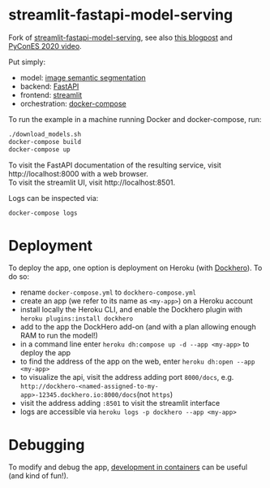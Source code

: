 # streamlit-fastapi-model-serving

Fork of [streamlit-fastapi-model-serving](https://github.com/davidefiocco/streamlit-fastapi-model-serving), see also  [this blogpost](https://davidefiocco.github.io/streamlit-fastapi-ml-serving) and [PyConES 2020 video](https://www.youtube.com/watch?v=IvHCxycjeR0).

Put simply:
- model: [image semantic segmentation](https://pytorch.org/hub/pytorch_vision_deeplabv3_resnet101/)
- backend: [FastAPI](https://fastapi.tiangolo.com/)
- frontend: [streamlit](https://www.streamlit.io/)
- orchestration: [docker-compose](https://docs.docker.com/compose/)

To run the example in a machine running Docker and docker-compose, run:
```Bash
./download_models.sh
docker-compose build
docker-compose up
```
To visit the FastAPI documentation of the resulting service, visit http://localhost:8000 with a web browser.  
To visit the streamlit UI, visit http://localhost:8501.

Logs can be inspected via:
```Bash
docker-compose logs
```

# Deployment

To deploy the app, one option is deployment on Heroku (with [Dockhero](https://elements.heroku.com/addons/dockhero)). To do so:

- rename `docker-compose.yml` to `dockhero-compose.yml`
- create an app (we refer to its name as `<my-app>`) on a Heroku account
- install locally the Heroku CLI, and enable the Dockhero plugin with `heroku plugins:install dockhero`
- add to the app the DockHero add-on (and with a plan allowing enough RAM to run the model!)
- in a command line enter `heroku dh:compose up -d --app <my-app>` to deploy the app
- to find the address of the app on the web, enter `heroku dh:open --app <my-app>`
- to visualize the api, visit the address adding port `8000/docs`, e.g. `http://dockhero-<named-assigned-to-my-app>-12345.dockhero.io:8000/docs`(not `https`)
- visit the address adding `:8501` to visit the streamlit interface
- logs are accessible via `heroku logs -p dockhero --app <my-app>`

# Debugging

To modify and debug the app, [development in containers](https://davidefiocco.github.io/debugging-containers-with-vs-code) can be useful (and kind of fun!).
